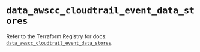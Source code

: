 # `data_awscc_cloudtrail_event_data_stores`

Refer to the Terraform Registry for docs: [`data_awscc_cloudtrail_event_data_stores`](https://registry.terraform.io/providers/hashicorp/awscc/0.70.0/docs/data-sources/cloudtrail_event_data_stores).
